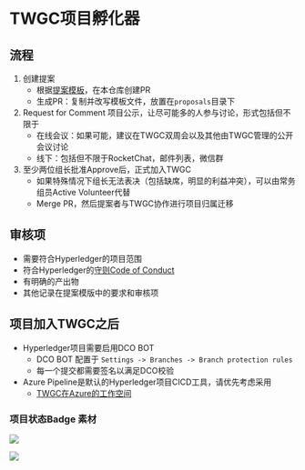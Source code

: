 # TWGC项目孵化器

## 流程
1. 创建提案
    - 根据[提案模板](proposal-template.md)，在本仓库创建PR
    - 生成PR：复制并改写模板文件，放置在`proposals`目录下
1. Request for Comment 项目公示，让尽可能多的人参与讨论，形式包括但不限于
    - 在线会议：如果可能，建议在TWGC双周会以及其他由TWGC管理的公开会议讨论
    - 线下：包括但不限于RocketChat，邮件列表，微信群
1. 至少两位组长批准Approve后，正式加入TWGC
    - 如果特殊情况下组长无法表决（包括缺席，明显的利益冲突），可以由常务组员Active Volunteer代替
    - Merge PR，然后提案者与TWGC协作进行项目归属迁移

## 审核项
- 需要符合Hyperledger的项目范围
- 符合Hyperledger的[守则Code of Conduct](https://wiki.hyperledger.org/display/HYP/Hyperledger+Code+of+Conduct)
- 有明确的产出物
- 其他记录在提案模版中的要求和审核项

## 项目加入TWGC之后
- Hyperledger项目需要启用DCO BOT
    - DCO BOT 配置于 `Settings -> Branches -> Branch protection rules`
    - 每一个提交都需要签名以满足DCO校验
- Azure Pipeline是默认的Hyperledger项目CICD工具，请优先考虑采用
    - [TWGC在Azure的工作空间](https://dev.azure.com/Hyperledger/TWGC)
### 项目状态Badge 素材
![](https://img.shields.io/badge/%E9%A1%B9%E7%9B%AE%E7%8A%B6%E6%80%81-%E6%B4%BB%E8%B7%83Active-green)

![](https://img.shields.io/badge/%E9%A1%B9%E7%9B%AE%E7%8A%B6%E6%80%81-%E5%BD%92%E6%A1%A3Archived-lightgrey)
